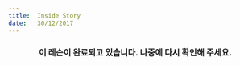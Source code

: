 ```yaml
---
title:  Inside Story
date:   30/12/2017
---
```


### <center>이 레슨이 완료되고 있습니다. 나중에 다시 확인해 주세요.</center>